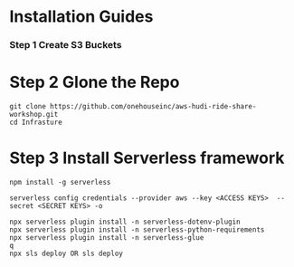 

# Installation Guides
### Step 1 Create S3 Buckets

# Step 2 Glone the Repo
```
git clone https://github.com/onehouseinc/aws-hudi-ride-share-workshop.git
cd Infrasture

```

# Step 3 Install Serverless framework
```
npm install -g serverless

serverless config credentials --provider aws --key <ACCESS KEYS>  --secret <SECRET KEYS> -o

npx serverless plugin install -n serverless-dotenv-plugin
npx serverless plugin install -n serverless-python-requirements
npx serverless plugin install -n serverless-glue
q
npx sls deploy OR sls deploy
```